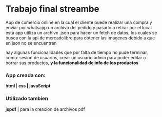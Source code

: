 # Trabajo final streambe

App de comercio online en la cual el cliente puede realizar una compra y enviar por whatsapp un archivo del pedido y pasarlo a retirar por el local 
esta app utiliza un archivo .json para hacer un fetch de datos, los cuales se busca con la api de  mercadolibre para obtener las imagenes debido a que en json no se encuentran

hay algunas funcionalidades que por falta de tiempo no pude terminar, como:
sesion de usuarios, crear un usuario admin para poder editar o borrar sus productos, ~~**y la funcionalidad de info de los productos**~~
### App creada con:

**html | css | javaScript**
### Utilizado tambien 

**jspdf** | para la creacion de archivos pdf

